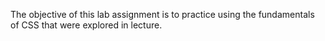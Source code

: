 The objective of this lab assignment is to practice using the fundamentals of CSS that were explored in lecture.